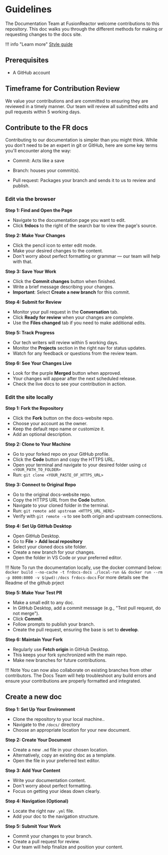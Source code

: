 # Guidelines

The Documentation Team at FusionReactor welcome contributions to this repository. This doc walks you through the different methods for making or requesting changes to the docs site. 

!!! info "Learn more"
    [Style guide](/frdocs/Contribute/style-guide/overview/)
## Prerequisites

* A GitHub account

## Timeframe for Contribution Review

We value your contributions and are committed to ensuring they are reviewed in a timely manner. Our team will review all submitted edits and pull requests within 5 working days.

## Contribute to the FR docs

Contributing to our documentation is simpler than you might think. While you don't need to be an expert in git or GitHub, here are some key terms you'll encounter along the way:

* Commit: Acts like a save

* Branch: houses your commit(s).

* Pull request: Packages your branch and sends it to us to review and publish.

### Edit via the browser

**Step 1: Find and Open the Page**

- Navigate to the documentation page you want to edit.
- Click **frdocs** to the right of the search bar to view the page's source.


**Step 2: Make Your Changes**

- Click the pencil icon to enter edit mode.
- Make your desired changes to the content.
- Don't worry about perfect formatting or grammar — our team will help with that.

**Step 3: Save Your Work**

- Click the **Commit changes** button when finished.
- Write a brief message describing your changes.
- **Important**: Select **Create a new branch** for this commit.

**Step 4: Submit for Review**

- Monitor your pull request in the **Conversation** tab.
- Click **Ready for review** when your changes are complete.
- Use the **Files changed** tab if you need to make additional edits.

**Step 5: Track Progress**

- Our tech writers will review within 5 working days.
- Monitor the **Projects** section in the right nav for status updates.
- Watch for any feedback or questions from the review team.

**Step 6: See Your Changes Live**

- Look for the purple **Merged** button when approved.
- Your changes will appear after the next scheduled release.
- Check the live docs to see your contribution in action.


### Edit the site locally


**Step 1: Fork the Repository**

- Click the **Fork** button on the docs-website repo.
- Choose your account as the owner.
- Keep the default repo name or customize it.
- Add an optional description.

**Step 2: Clone to Your Machine**

- Go to your forked repo on your GitHub profile.
- Click the **Code** button and copy the HTTPS URL.
- Open your terminal and navigate to your desired folder using `cd <YOUR_PATH_TO_FOLDER>`
- Run: `git clone <YOUR_PASTE_OF_HTTPS_URL>`

**Step 3: Connect to Original Repo**

- Go to the original docs-website repo.
- Copy the HTTPS URL from the **Code** button.
- Navigate to your cloned folder in the terminal.
- Run: `git remote add upstream <HTTPS_URL_HERE>`
- Verify with `git remote -v` to see both origin and upstream connections.

**Step 4: Set Up GitHub Desktop**

- Open GitHub Desktop.
- Go to **File** > **Add local repository**
- Select your cloned docs site folder.
- Create a new branch for your changes.
- Open the folder in VS Code or your preferred editor.

!!! Note
    To run the documentation locally, use the docker command below:
    ```docker build --no-cache -t frdocs-docs ./local-run && docker run --rm -p 8000:8000 -v $(pwd):/docs frdocs-docs```
    For more details see the Readme of the github prject

**Step 5: Make Your Test PR**

- Make a small edit to any doc.
- In GitHub Desktop, add a commit message (e.g., "Test pull request, do not merge").
- Click **Commit**.
- Follow prompts to publish your branch.
- Create the pull request, ensuring the base is set to **develop**.

**Step 6: Maintain Your Fork**

- Regularly use **Fetch origin** in GitHub Desktop.
- This keeps your fork synchronized with the main repo.
- Make new branches for future contributions.

!!! Note
    You can now also collaborate on existing branches from other contributors. The Docs Team will help troubleshoot any build errors and ensure your contributions are properly formatted and integrated.

## Create a new doc

**Step 1: Set Up Your Environment**

- Clone the repository to your local machine..
- Navigate to the `/docs/` directory
- Choose an appropriate location for your new document.

**Step 2: Create Your Document**

- Create a new `.md` file in your chosen location.
- Alternatively, copy an existing doc as a template.
- Open the file in your preferred text editor.

**Step 3: Add Your Content**

- Write your documentation content.
- Don't worry about perfect formatting.
- Focus on getting your ideas down clearly.

**Step 4: Navigation (Optional)**

- Locate the right nav `.yml` file.
- Add your doc to the navigation structure.

**Step 5: Submit Your Work**

- Commit your changes to your branch.
- Create a pull request for review.
- Our team will help finalize and position your content.







